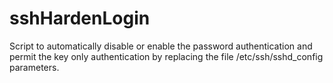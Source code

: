 # sshHardenLogin
Script to automatically disable or enable the password authentication and permit the key only authentication by replacing the file /etc/ssh/sshd_config parameters.
